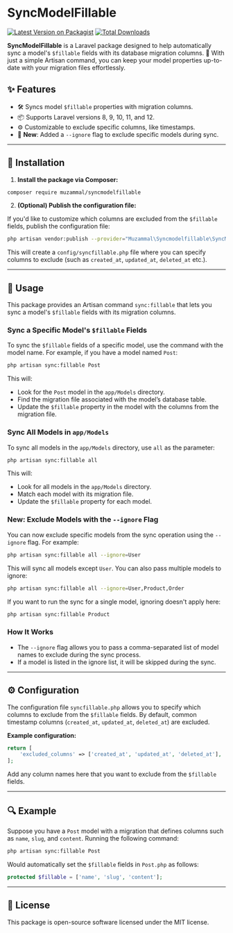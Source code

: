 # SyncModelFillable

[![Latest Version on Packagist](https://img.shields.io/packagist/v/muzammal/syncmodelfillable.svg?style=flat-square)](https://packagist.org/packages/muzammal/syncmodelfillable)
[![Total Downloads](https://img.shields.io/packagist/dt/muzammal/syncmodelfillable.svg?style=flat-square)](https://packagist.org/packages/muzammal/syncmodelfillable)

**SyncModelFillable** is a Laravel package designed to help automatically sync a model's `$fillable` fields with its database migration columns. 🎉 With just a simple Artisan command, you can keep your model properties up-to-date with your migration files effortlessly.

## ✨ Features

- 🛠️ Syncs model `$fillable` properties with migration columns.
- 📦 Supports Laravel versions 8, 9, 10, 11, and 12.
- ⚙️ Customizable to exclude specific columns, like timestamps.
- 🔄 **New**: Added a `--ignore` flag to exclude specific models during sync.

---

## 🚀 Installation

1. **Install the package via Composer:**

```bash
composer require muzammal/syncmodelfillable
```

2. **(Optional) Publish the configuration file:**

If you'd like to customize which columns are excluded from the `$fillable` fields, publish the configuration file:

```bash
php artisan vendor:publish --provider="Muzammal\Syncmodelfillable\SyncModelFillableServiceProvider"
```

This will create a `config/syncfillable.php` file where you can specify columns to exclude (such as `created_at`, `updated_at`, `deleted_at` etc.).

---

## 📘 Usage

This package provides an Artisan command `sync:fillable` that lets you sync a model's `$fillable` fields with its migration columns.

### Sync a Specific Model's `$fillable` Fields

To sync the `$fillable` fields of a specific model, use the command with the model name. For example, if you have a model named `Post`:

```bash
php artisan sync:fillable Post
```

This will:
- Look for the `Post` model in the `app/Models` directory.
- Find the migration file associated with the model’s database table.
- Update the `$fillable` property in the model with the columns from the migration file.

### Sync All Models in `app/Models`

To sync all models in the `app/Models` directory, use `all` as the parameter:

```bash
php artisan sync:fillable all
```

This will:
- Look for all models in the `app/Models` directory.
- Match each model with its migration file.
- Update the `$fillable` property for each model.

### **New**: Exclude Models with the `--ignore` Flag

You can now exclude specific models from the sync operation using the `--ignore` flag. For example:

```bash
php artisan sync:fillable all --ignore=User
```

This will sync all models except `User`. You can also pass multiple models to ignore:

```bash
php artisan sync:fillable all --ignore=User,Product,Order
```

If you want to run the sync for a single model, ignoring doesn't apply here:

```bash
php artisan sync:fillable Product
```

### **How It Works**
- The `--ignore` flag allows you to pass a comma-separated list of model names to exclude during the sync process.
- If a model is listed in the ignore list, it will be skipped during the sync.

---

## ⚙️ Configuration

The configuration file `syncfillable.php` allows you to specify which columns to exclude from the `$fillable` fields. By default, common timestamp columns (`created_at`, `updated_at`, `deleted_at`) are excluded.

**Example configuration:**

```php
return [
    'excluded_columns' => ['created_at', 'updated_at', 'deleted_at'],
];
```

Add any column names here that you want to exclude from the `$fillable` fields.

---

## 🔍 Example

Suppose you have a `Post` model with a migration that defines columns such as `name`, `slug`, and `content`. Running the following command:

```bash
php artisan sync:fillable Post
```

Would automatically set the `$fillable` fields in `Post.php` as follows:

```php
protected $fillable = ['name', 'slug', 'content'];
```

---

## 📜 License

This package is open-source software licensed under the MIT license.
